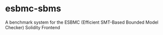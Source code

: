 # esbmc-sbms
A benchmark system for the ESBMC (Efficient SMT-Based Bounded Model Checker) Solidity Frontend

